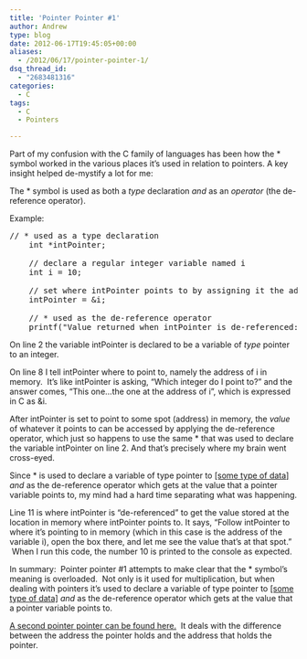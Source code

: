 ```yaml
---
title: 'Pointer Pointer #1'
author: Andrew
type: blog
date: 2012-06-17T19:45:05+00:00
aliases:
  - /2012/06/17/pointer-pointer-1/
dsq_thread_id:
  - "2683481316"
categories:
  - C
tags:
  - C
  - Pointers

---
```

Part of my confusion with the C family of languages has been how the * symbol worked in the various places it&#8217;s used in relation to pointers. A key insight helped de-mystify a lot for me:

The * symbol is used as both a _type_ declaration _and_ as an _operator_ (the de-reference operator).

<div>
  Example:
</div>

<pre class="brush: c">// * used as a type declaration
    int *intPointer;

    // declare a regular integer variable named i
    int i = 10;

    // set where intPointer points to by assigning it the address of i
    intPointer = &i;

    // * used as the de-reference operator
    printf("Value returned when intPointer is de-referenced: %dn", *intPointer);</pre>

On line 2 the variable intPointer is declared to be a variable of _type_ pointer to an integer.

On line 8 I tell intPointer where to point to, namely the address of i in memory.  It&#8217;s like intPointer is asking, &#8220;Which integer do I point to?&#8221; and the answer comes, &#8220;This one&#8230;the one at the address of i&#8221;, which is expressed in C as &i.

After intPointer is set to point to some spot (address) in memory, the _value_ of whatever it points to can be accessed by applying the de-reference operator, which just so happens to use the same * that was used to declare the variable intPointer on line 2. And that&#8217;s precisely where my brain went cross-eyed.

Since * is used to declare a variable of type pointer to <span style="text-decoration: underline;">[some type of data]</span> _and_ as the de-reference operator which gets at the value that a pointer variable points to, my mind had a hard time separating what was happening.

Line 11 is where intPointer is &#8220;de-referenced&#8221; to get the value stored at the location in memory where intPointer points to. It says, &#8220;Follow intPointer to where it&#8217;s pointing to in memory (which in this case is the address of the variable i), open the box there, and let me see the value that&#8217;s at that spot.&#8221;  When I run this code, the number 10 is printed to the console as expected.

In summary:  Pointer pointer #1 attempts to make clear that the * symbol&#8217;s meaning is overloaded.  Not only is it used for multiplication, but when dealing with pointers it&#8217;s used to declare a variable of type pointer to <span style="text-decoration: underline;">[some type of data]</span> _and_ as the de-reference operator which gets at the value that a pointer variable points to.

[A second pointer pointer can be found here.][1]  It deals with the difference between the address the pointer holds and the address that holds the pointer.

 [1]: http://andrewcbancroft.com/2012/06/24/pointer-pointer-2/ "Pointer Pointer #2"